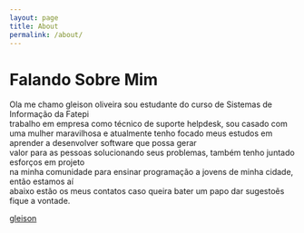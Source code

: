 ```yaml
---
layout: page
title: About
permalink: /about/
---
```

# Falando Sobre Mim

Ola me chamo gleison oliveira sou estudante do curso de Sistemas de Informação da Fatepi    
trabalho em empresa como técnico de suporte helpdesk, sou casado com uma mulher maravilhosa
e atualmente tenho focado meus estudos em aprender a desenvolver software que possa gerar  
valor para as pessoas solucionando seus problemas, também tenho juntado esforços em projeto  
na minha comunidade para ensinar programação a jovens de minha cidade, então estamos aí  
abaixo estão os meus contatos caso queira bater um papo dar sugestoẽs fique a vontade.



[gleison](https://github.com/ggalfa)
